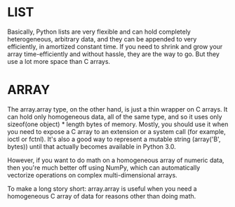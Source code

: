 # LIST 

Basically, Python lists are very flexible and can hold completely heterogeneous, arbitrary data, and they can be appended to very efficiently, in amortized constant time. If you need to shrink and grow your array time-efficiently and without hassle, they are the way to go. But they use a lot more space than C arrays.

# ARRAY 

The array.array type, on the other hand, is just a thin wrapper on C arrays. It can hold only homogeneous data, all of the same type, and so it uses only sizeof(one object) * length bytes of memory. Mostly, you should use it when you need to expose a C array to an extension or a system call (for example, ioctl or fctnl). It's also a good way to represent a mutable string (array('B', bytes)) until that actually becomes available in Python 3.0.

However, if you want to do math on a homogeneous array of numeric data, then you're much better off using NumPy, which can automatically vectorize operations on complex multi-dimensional arrays.

To make a long story short: array.array is useful when you need a homogeneous C array of data for reasons other than doing math.
